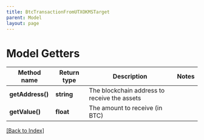```yaml
---
title: BtcTransactionFromUTXOKMSTarget
parent: Model
layout: page
---
```


# Model Getters

Method name | Return type | Description | Notes
------------ | ------------- | ------------- | -------------
**getAddress()** | **string** | The blockchain address to receive the assets |
**getValue()** | **float** | The amount to receive (in BTC) |

[[Back to Index]](../index.md)
